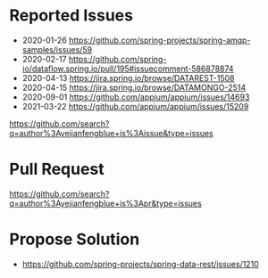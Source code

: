 # Reported Issues
- 2020-01-26 https://github.com/spring-projects/spring-amqp-samples/issues/59
- 2020-02-17 https://github.com/spring-io/dataflow.spring.io/pull/195#issuecomment-586878874
- 2020-04-13 https://jira.spring.io/browse/DATAREST-1508
- 2020-04-15 https://jira.spring.io/browse/DATAMONGO-2514
- 2020-09-01 https://github.com/appium/appium/issues/14693
- 2021-03-22 https://github.com/appium/appium/issues/15209

https://github.com/search?q=author%3Ayejianfengblue+is%3Aissue&type=issues

# Pull Request
https://github.com/search?q=author%3Ayejianfengblue+is%3Apr&type=issues

# Propose Solution
- https://github.com/spring-projects/spring-data-rest/issues/1210
